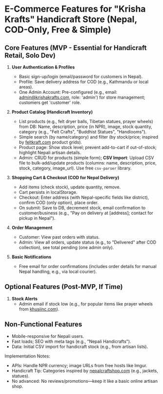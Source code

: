 # E-Commerce Features for "Krisha Krafts" Handicraft Store (Nepal, COD-Only, Free & Simple)

## Core Features (MVP - Essential for Handicraft Retail, Solo Dev)
1. **User Authentication & Profiles**
   - Basic sign-up/login (email/password for customers in Nepal).
   - Profile: Save delivery address for COD (e.g., Kathmandu or local areas).
   - One Admin Account: Pre-configured (e.g., email: admin@krishakrafts.com, role: 'admin') for store management; customers get 'customer' role.

2. **Product Catalog (Handicraft Inventory)**
   - List products (e.g., felt dryer balls, Tibetan statues, prayer wheels) from DB: Name, description, price (in NPR), image, stock quantity, category (e.g., "Felt Crafts", "Buddhist Statues", "Handlooms").
   - Simple search (by name/category) and filter (by stock/price; inspired by [feltkraft.com](https://feltkraft.com/) product grids).
   - Product page: Show stock level; prevent add-to-cart if out-of-stock; highlight Nepali artisan details.
   - Admin: CRUD for products (simple form); **CSV Import**: Upload CSV file to bulk-add/update products (columns: name, description, price, stock, category, image_url). Use free `csv-parser` library.

3. **Shopping Cart & Checkout (COD for Nepal Delivery)**
   - Add items (check stock), update quantity, remove.
   - Cart persists in localStorage.
   - Checkout: Enter address (with Nepal-specific fields like district), confirm COD (only option), place order.
   - On submit: Save to DB, decrement stock, email confirmation to customer/business (e.g., "Pay on delivery at [address]; contact for pickup in Nepal").

4. **Order Management**
   - Customer: View past orders with status.
   - Admin: View all orders, update status (e.g., to "Delivered" after COD collection), see total pending (one admin only).

5. **Basic Notifications**
   - Free email for order confirmations (includes order details for manual Nepal handling, e.g., via local courier).

## Optional Features (Post-MVP, If Time)
1. **Stock Alerts**
   - Admin email if stock low (e.g., for popular items like prayer wheels from [khusiinc.com](https://khusiinc.com/)).

## Non-Functional Features
- Mobile-responsive for Nepali users.
- Fast loads; SEO with meta tags (e.g., "Nepali Handicrafts").
- Data: Initial CSV import for handicraft stock (e.g., from artisan lists).

Implementation Notes:
- APIs: Handle NPR currency; image URLs from free hosts like Imgur.
- Handicraft Tip: Categories inspired by [nepalcraftshop.com](https://www.nepalcraftshop.com/) (e.g., jackets, statues).
- No advanced: No reviews/promotions—keep it like a basic online artisan shop.